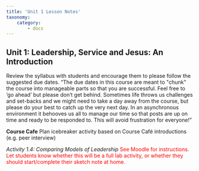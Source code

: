 ```yaml
---
title: 'Unit 1 Lesson Notes'
taxonomy:
    category:
        - docs
---
```


## Unit 1:  Leadership, Service and Jesus: An Introduction

Review the syllabus with students and encourage them to please follow the suggested due dates. “The due dates in this course are meant to "chunk" the course into manageable parts so that you are successful. Feel free to ‘go ahead’ but please don’t get behind. Sometimes life throws us challenges and set-backs and we might need to take a day away from the course, but please do your best to catch up the very next day. In an asynchronous environment it behooves us all to manage our time so that posts are up on time and ready to be responded to. This will avoid frustration for everyone!”

**Course Cafe**
Plan icebreaker activity based on Course Café introductions (e.g. peer interview)

*Activity 1.4: Comparing Models of Leadership*
<span style="color:red"> See Moodle for instructions. Let students know whether this will be a full lab activity, or whether they should start/complete their sketch note at home. </span>
